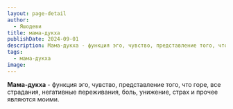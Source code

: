 ```yaml
---
layout: page-detail
author:
  - Яшодеви
title: мама-дукха
publishDate: 2024-09-01
description: Мама-дукха - функция эго, чувство, представление того, что горе, все страдания, негативные переживания, боль, унижение, страх и прочее являются моими.
tags:
  - мама-дукха
image:
---
```

**Мама-дукха** - функция эго, чувство, представление того, что горе, все страдания, негативные переживания, боль, унижение, страх и прочее являются моими.

